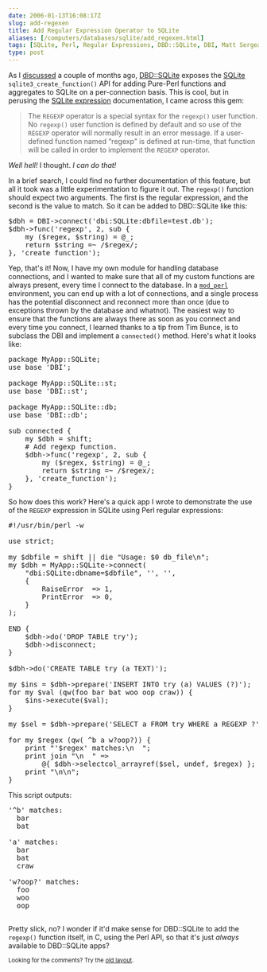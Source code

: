 ```yaml
--- 
date: 2006-01-13T16:08:17Z
slug: add-regexen
title: Add Regular Expression Operator to SQLite
aliases: [/computers/databases/sqlite/add_regexen.html]
tags: [SQLite, Perl, Regular Expressions, DBD::SQLite, DBI, Matt Sergeant]
type: post
---
```


<p>As I <a href="http://www.justatheory.com/computers/databases/sqlite/custom_perl_aggregates.html" title="Custom Aggregates in Perl">discussed</a> a couple of months ago, <a href="http://search.cpan.org/dist/DBD-SQLite/" title="DBD::SQLite on CPAN">DBD::SQLite</a> exposes the <a href="http://www.sqlite.org/" title="Learn all about SQLite">SQLite</a> <code>sqlite3_create_function()</code> API for adding Pure-Perl functions and aggregates to SQLite on a per-connection basis.  This is cool, but in perusing the <a href="http://www.sqlite.org/lang_expr.html" title="Query Language Understood by SQLite: expression">SQLite expression</a> documentation, I came across this gem:</p>

<blockquote cite="http://www.sqlite.org/lang_expr.html"><p>The <code>REGEXP</code> operator is a special syntax for the <code>regexp()</code> user function. No <code>regexp()</code> user function is defined by default and so use of the <code>REGEXP</code> operator will normally result in an error message. If a user-defined function named <q>regexp</q> is defined at run-time, that function will be called in order to implement the <code>REGEXP</code> operator.</p></blockquote>

<p><em>Well hell!</em> I thought. <em>I can do that!</em></p>

<p>In a brief search, I could find no further documentation of this feature, but all it took was a little experimentation to figure it out. The <code>regexp()</code> function should expect two arguments. The first is the regular expression, and the second is the value to match. So it can be added to DBD::SQLite like this:</p>

<pre>
$dbh = DBI-&gt;connect(&#x0027;dbi:SQLite:dbfile=test.db&#x0027;);
$dbh-&gt;func(&#x0027;regexp&#x0027;, 2, sub {
    my ($regex, $string) = @_;
    return $string =~ /$regex/;
}, &#x0027;create_function&#x0027;);
</pre>

<p>Yep, that's it! Now, I have my own module for handling database connections, and I wanted to make sure that all of my custom functions are always present, every time I connect to the database. In a <code><a href="http://perl.apache.org/" title="Run Perl inside of Apache!">mod_perl</a></code> environment, you can end up with a lot of connections, and a single process has the potential disconnect and reconnect more than once (due to exceptions thrown by the database and whatnot). The easiest way to ensure that the functions are always there as soon as you connect and every time you connect, I learned thanks to a tip from Tim Bunce, is to subclass the DBI and implement a <code>connected()</code> method. Here's what it looks like:</p>

<pre>
package MyApp::SQLite;
use base &#x0027;DBI&#x0027;;

package MyApp::SQLite::st;
use base &#x0027;DBI::st&#x0027;;

package MyApp::SQLite::db;
use base &#x0027;DBI::db&#x0027;;

sub connected {
    my $dbh = shift;
    # Add regexp function.
    $dbh-&gt;func(&#x0027;regexp&#x0027;, 2, sub {
        my ($regex, $string) = @_;
        return $string =~ /$regex/;
    }, &#x0027;create_function&#x0027;);
}
</pre>

<p>So how does this work? Here's a quick app I wrote to demonstrate the use of the <code>REGEXP</code> expression in SQLite using Perl regular expressions:</p>

<pre>
#!/usr/bin/perl -w

use strict;

my $dbfile = shift || die &quot;Usage: $0 db_file\n&quot;;
my $dbh = MyApp::SQLite-&gt;connect(
    &quot;dbi:SQLite:dbname=$dbfile&quot;, &#x0027;&#x0027;, &#x0027;&#x0027;,
    {
        RaiseError  =&gt; 1,
        PrintError  =&gt; 0,
    }
);

END {
    $dbh-&gt;do(&#x0027;DROP TABLE try&#x0027;);
    $dbh-&gt;disconnect;
}

$dbh-&gt;do(&#x0027;CREATE TABLE try (a TEXT)&#x0027;);

my $ins = $dbh-&gt;prepare(&#x0027;INSERT INTO try (a) VALUES (?)&#x0027;);
for my $val (qw(foo bar bat woo oop craw)) {
    $ins-&gt;execute($val);
}

my $sel = $dbh-&gt;prepare(&#x0027;SELECT a FROM try WHERE a REGEXP ?&#x0027;);

for my $regex (qw( ^b a w?oop?)) {
    print &quot;&#x0027;$regex&#x0027; matches:\n  &quot;;
    print join &quot;\n  &quot; =&gt;
        @{ $dbh-&gt;selectcol_arrayref($sel, undef, $regex) };
    print &quot;\n\n&quot;;
}
</pre>

<p>This script outputs:</p>

<pre>
'^b' matches:
  bar
  bat

'a' matches:
  bar
  bat
  craw

'w?oop?' matches:
  foo
  woo
  oop

</pre>

<p>Pretty slick, no? I wonder if it'd make sense for DBD::SQLite to add the <code>regexp()</code> function itself, in C, using the Perl API, so that it's just <em>always</em> available to DBD::SQLite apps?</p>

<p class="past"><small>Looking for the comments? Try the <a rel="nofollow" href="//past.justatheory.com/computers/databases/sqlite/add_regexen.html">old layout</a>.</small></p>


